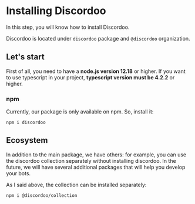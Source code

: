 # Installing Discordoo
In this step, you will know how to install Discordoo.

Discordoo is located under `discordoo` package and `@discordoo` organization.

## Let's start
First of all, you need to have a **node.js version 12.18** or higher. 
If you want to use typescript in your project, **typescript version must be 4.2.2** or higher.

### npm
Currently, our package is only available on npm. So, install it:
```shell
npm i discordoo
```

## Ecosystem
In addition to the main package, we have others: for example, you can use the discordoo collection separately without installing discordoo. In the future, we will have several additional packages that will help you develop your bots.

As I said above, the collection can be installed separately:
```shell
npm i @discordoo/collection
```


